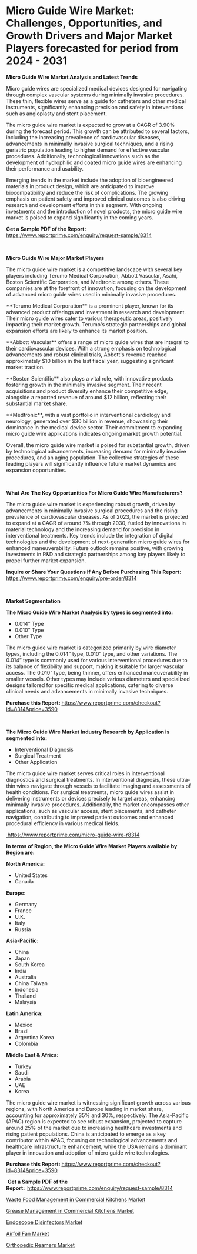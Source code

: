 <p><h1>Micro Guide Wire Market: Challenges, Opportunities, and Growth Drivers and Major Market Players forecasted for period from 2024 - 2031</h1></p><p><strong>Micro Guide Wire Market Analysis and Latest Trends</strong></p>
<p><p>Micro guide wires are specialized medical devices designed for navigating through complex vascular systems during minimally invasive procedures. These thin, flexible wires serve as a guide for catheters and other medical instruments, significantly enhancing precision and safety in interventions such as angioplasty and stent placement.</p><p>The micro guide wire market is expected to grow at a CAGR of 3.90% during the forecast period. This growth can be attributed to several factors, including the increasing prevalence of cardiovascular diseases, advancements in minimally invasive surgical techniques, and a rising geriatric population leading to higher demand for effective vascular procedures. Additionally, technological innovations such as the development of hydrophilic and coated micro guide wires are enhancing their performance and usability.</p><p>Emerging trends in the market include the adoption of bioengineered materials in product design, which are anticipated to improve biocompatibility and reduce the risk of complications. The growing emphasis on patient safety and improved clinical outcomes is also driving research and development efforts in this segment. With ongoing investments and the introduction of novel products, the micro guide wire market is poised to expand significantly in the coming years.</p></p>
<p><strong>Get a Sample PDF of the Report:&nbsp;</strong> <a href="https://www.reportprime.com/enquiry/request-sample/8314?utm_campaign=100&utm_medium=2&utm_source=Github&utm_content=ia&utm_term=26112024&utm_id=micro-guide-wire">https://www.reportprime.com/enquiry/request-sample/8314</a></p>
<p>&nbsp;</p>
<p><strong>Micro Guide Wire Major Market Players</strong></p>
<p><p>The micro guide wire market is a competitive landscape with several key players including Terumo Medical Corporation, Abbott Vascular, Asahi, Boston Scientific Corporation, and Medtronic among others. These companies are at the forefront of innovation, focusing on the development of advanced micro guide wires used in minimally invasive procedures.</p><p>**Terumo Medical Corporation** is a prominent player, known for its advanced product offerings and investment in research and development. Their micro guide wires cater to various therapeutic areas, positively impacting their market growth. Terumo's strategic partnerships and global expansion efforts are likely to enhance its market position.</p><p>**Abbott Vascular** offers a range of micro guide wires that are integral to their cardiovascular devices. With a strong emphasis on technological advancements and robust clinical trials, Abbott's revenue reached approximately $10 billion in the last fiscal year, suggesting significant market traction.</p><p>**Boston Scientific** also plays a vital role, with innovative products fostering growth in the minimally invasive segment. Their recent acquisitions and product diversity enhance their competitive edge, alongside a reported revenue of around $12 billion, reflecting their substantial market share.</p><p>**Medtronic**, with a vast portfolio in interventional cardiology and neurology, generated over $30 billion in revenue, showcasing their dominance in the medical device sector. Their commitment to expanding micro guide wire applications indicates ongoing market growth potential.</p><p>Overall, the micro guide wire market is poised for substantial growth, driven by technological advancements, increasing demand for minimally invasive procedures, and an aging population. The collective strategies of these leading players will significantly influence future market dynamics and expansion opportunities.</p></p>
<p>&nbsp;</p>
<p><strong>What Are The Key Opportunities For Micro Guide Wire Manufacturers?</strong></p>
<p><p>The micro guide wire market is experiencing robust growth, driven by advancements in minimally invasive surgical procedures and the rising prevalence of cardiovascular diseases. As of 2023, the market is projected to expand at a CAGR of around 7% through 2030, fueled by innovations in material technology and the increasing demand for precision in interventional treatments. Key trends include the integration of digital technologies and the development of next-generation micro guide wires for enhanced maneuverability. Future outlook remains positive, with growing investments in R&D and strategic partnerships among key players likely to propel further market expansion.</p></p>
<p><strong>Inquire or Share Your Questions If Any Before Purchasing This Report:</strong> <a href="https://www.reportprime.com/enquiry/pre-order/8314?utm_campaign=100&utm_medium=2&utm_source=Github&utm_content=ia&utm_term=26112024&utm_id=micro-guide-wire">https://www.reportprime.com/enquiry/pre-order/8314</a></p>
<p>&nbsp;</p>
<p><strong>Market Segmentation</strong></p>
<p><strong>The Micro Guide Wire Market Analysis by types is segmented into:</strong></p>
<p><ul><li>0.014” Type</li><li>0.010” Type</li><li>Other Type</li></ul></p>
<p><p>The micro guide wire market is categorized primarily by wire diameter types, including the 0.014” type, 0.010” type, and other variations. The 0.014” type is commonly used for various interventional procedures due to its balance of flexibility and support, making it suitable for larger vascular access. The 0.010” type, being thinner, offers enhanced maneuverability in smaller vessels. Other types may include various diameters and specialized designs tailored for specific medical applications, catering to diverse clinical needs and advancements in minimally invasive techniques.</p></p>
<p><strong>Purchase this Report:&nbsp;</strong><a href="https://www.reportprime.com/checkout?id=8314&price=3590&utm_campaign=100&utm_medium=2&utm_source=Github&utm_content=ia&utm_term=26112024&utm_id=micro-guide-wire">https://www.reportprime.com/checkout?id=8314&price=3590</a></p>
<p>&nbsp;</p>
<p><strong>The Micro Guide Wire Market Industry Research by Application is segmented into:</strong></p>
<p><ul><li>Interventional Diagnosis</li><li>Surgical Treatment</li><li>Other Application</li></ul></p>
<p><p>The micro guide wire market serves critical roles in interventional diagnostics and surgical treatments. In interventional diagnosis, these ultra-thin wires navigate through vessels to facilitate imaging and assessments of health conditions. For surgical treatments, micro guide wires assist in delivering instruments or devices precisely to target areas, enhancing minimally invasive procedures. Additionally, the market encompasses other applications, such as vascular access, stent placements, and catheter navigation, contributing to improved patient outcomes and enhanced procedural efficiency in various medical fields.</p></p>
<p><a href="https://www.reportprime.com/micro-guide-wire-r8314?utm_campaign=100&utm_medium=2&utm_source=Github&utm_content=ia&utm_term=26112024&utm_id=micro-guide-wire">&nbsp;https://www.reportprime.com/micro-guide-wire-r8314</a></p>
<p><strong>In terms of Region, the Micro Guide Wire Market Players available by Region are:</strong></p>
<p>
    <p> <strong> North America: </strong>
        <ul>
            <li>United States</li>
            <li>Canada</li>
        </ul>
        </p> 
    <p> <strong> Europe: </strong>
        <ul>
            <li>Germany</li>
            <li>France</li>
            <li>U.K.</li>
            <li>Italy</li>
            <li>Russia</li>
        </ul>
        </p> 
    <p> <strong> Asia-Pacific: </strong>
        <ul>
            <li>China</li>
            <li>Japan</li>
            <li>South Korea</li>
            <li>India</li>
            <li>Australia</li>
            <li>China Taiwan</li>
            <li>Indonesia</li>
            <li>Thailand</li>
            <li>Malaysia</li>
        </ul>
        </p> 
    <p> <strong> Latin America: </strong>
        <ul>
            <li>Mexico</li>
            <li>Brazil</li>
            <li>Argentina Korea</li>
            <li>Colombia</li>
        </ul>
        </p> 
    <p> <strong> Middle East & Africa: </strong>
        <ul>
            <li>Turkey</li>
            <li>Saudi</li>
            <li>Arabia</li>
            <li>UAE</li>
            <li>Korea</li>
        </ul>
    </p>
    </p>
<p><p>The micro guide wire market is witnessing significant growth across various regions, with North America and Europe leading in market share, accounting for approximately 35% and 30%, respectively. The Asia-Pacific (APAC) region is expected to see robust expansion, projected to capture around 25% of the market due to increasing healthcare investments and rising patient populations. China is anticipated to emerge as a key contributor within APAC, focusing on technological advancements and healthcare infrastructure enhancement, while the USA remains a dominant player in innovation and adoption of micro guide wire technologies.</p></p>
<p><strong>Purchase this Report: </strong><a href="https://www.reportprime.com/checkout?id=8314&price=3590&utm_campaign=100&utm_medium=2&utm_source=Github&utm_content=ia&utm_term=26112024&utm_id=micro-guide-wire">https://www.reportprime.com/checkout?id=8314&price=3590</a></p>
<p>&nbsp;<strong>Get a Sample PDF of the Report:&nbsp;&nbsp;</strong><a href="https://www.reportprime.com/enquiry/request-sample/8314?utm_campaign=100&utm_medium=2&utm_source=Github&utm_content=ia&utm_term=26112024&utm_id=micro-guide-wire">https://www.reportprime.com/enquiry/request-sample/8314</a></p>
<p><strong></strong></p>
<p><p><a href="https://issuu.com/reportprime-2/docs/waste-food-management-in-commercial_b9969fb80f6e09?utm_campaign=100&utm_medium=2&utm_source=Github&utm_content=ia&utm_term=26112024&utm_id=micro-guide-wire">Waste Food Management in Commercial Kitchens Market</a></p><p><a href="https://issuu.com/reportprime-2/docs/grease-management-in-commercial-kit_2dab98a6ad736e?utm_campaign=100&utm_medium=2&utm_source=Github&utm_content=ia&utm_term=26112024&utm_id=micro-guide-wire">Grease Management in Commercial Kitchens Market</a></p><p><a href="https://github.com/pagemarshell43396/Market-Research-Report-List-1/blob/main/endoscope-disinfectors-market.md?utm_campaign=100&utm_medium=2&utm_source=Github&utm_content=ia&utm_term=26112024&utm_id=micro-guide-wire">Endoscope Disinfectors Market</a></p><p><a href="https://www.linkedin.com/pulse/airfoil-fan-market-research-report-2024-2031-algocracy-o0fzc?utm_campaign=100&utm_medium=2&utm_source=Github&utm_content=ia&utm_term=26112024&utm_id=micro-guide-wire">Airfoil Fan Market</a></p><p><a href="https://github.com/stephaniwo144/Market-Research-Report-List-1/blob/main/orthopedic-reamers-market.md?utm_campaign=100&utm_medium=2&utm_source=Github&utm_content=ia&utm_term=26112024&utm_id=micro-guide-wire">Orthopedic Reamers Market</a></p></p>